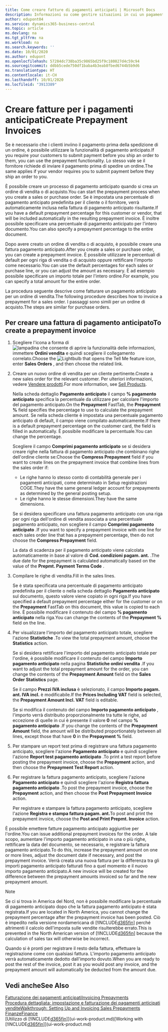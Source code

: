 ```yaml
---
title: Come creare fatture di pagamenti anticipati | Microsoft Docs
description: Informazioni su come gestire situazioni in cui un pagamento anticipato viene richiesto ai clienti o dal fornitore.
author: edupont04
ms.service: dynamics365-business-central
ms.topic: article
ms.devlang: na
ms.tgt_pltfrm: na
ms.workload: na
ms.search.keywords: ''
ms.date: 10/01/2020
ms.author: edupont
ms.openlocfilehash: 57284dc738ba35c9865bd25f9c180827d4c59c94
ms.sourcegitcommit: ddbb5cede750df1baba4b3eab8fbed6744b5b9d6
ms.translationtype: HT
ms.contentlocale: it-CH
ms.lasthandoff: 10/01/2020
ms.locfileid: "3913389"
---
```

# <a name="create-prepayment-invoices"></a><span data-ttu-id="82a7f-103">Creare fatture per i pagamenti anticipati</span><span class="sxs-lookup"><span data-stu-id="82a7f-103">Create Prepayment Invoices</span></span>

<span data-ttu-id="82a7f-104">Se è necessario che i clienti inviino il pagamento prima della spedizione di un ordine, è possibile utilizzare la funzionalità di pagamento anticipato.</span><span class="sxs-lookup"><span data-stu-id="82a7f-104">If you require your customers to submit payment before you ship an order to them, you can use the prepayment functionality.</span></span> <span data-ttu-id="82a7f-105">Lo stesso vale se il fornitore richiede di inviare il pagamento prima di spedire un ordine.</span><span class="sxs-lookup"><span data-stu-id="82a7f-105">The same applies if your vendor requires you to submit payment before they ship an order to you.</span></span>  

<span data-ttu-id="82a7f-106">È possibile creare un processo di pagamento anticipato quando si crea un ordine di vendita o di acquisto.</span><span class="sxs-lookup"><span data-stu-id="82a7f-106">You can start the prepayment process when you create a sales or purchase order.</span></span> <span data-ttu-id="82a7f-107">Se è impostata una percentuale di pagamento anticipato predefinita per il cliente o il fornitore, verrà automaticamente inclusa nella fattura di pagamento anticipato risultante.</span><span class="sxs-lookup"><span data-stu-id="82a7f-107">If you have a default prepayment percentage for this customer or vendor, that will be included automatically in the resulting prepayment invoice.</span></span> <span data-ttu-id="82a7f-108">È inoltre possibile specificare una percentuale di pagamento anticipato per l'intero documento.</span><span class="sxs-lookup"><span data-stu-id="82a7f-108">You can also specify a prepayment percentage to the entire document.</span></span>

<span data-ttu-id="82a7f-109">Dopo avere creato un ordine di vendita o di acquisto, è possibile creare una fattura pagamento anticipato.</span><span class="sxs-lookup"><span data-stu-id="82a7f-109">After you create a sales or purchase order, you can create a prepayment invoice.</span></span> <span data-ttu-id="82a7f-110">È possibile utilizzare le percentuali di default per ogni riga di vendita o di acquisto oppure rettificare l'importo come necessario.</span><span class="sxs-lookup"><span data-stu-id="82a7f-110">You can use the default percentages for each sales or purchase line, or you can adjust the amount as necessary.</span></span> <span data-ttu-id="82a7f-111">È ad esempio possibile specificare un importo totale per l'intero ordine.</span><span class="sxs-lookup"><span data-stu-id="82a7f-111">For example, you can specify a total amount for the entire order.</span></span>  

<span data-ttu-id="82a7f-112">La procedura seguente descrive come fatturare un pagamento anticipato per un ordine di vendita.</span><span class="sxs-lookup"><span data-stu-id="82a7f-112">The following procedure describes how to invoice a prepayment for a sales order.</span></span> <span data-ttu-id="82a7f-113">I passaggi sono simili per un ordine di acquisto.</span><span class="sxs-lookup"><span data-stu-id="82a7f-113">The steps are similar for purchase orders.</span></span>  

## <a name="to-create-a-prepayment-invoice"></a><span data-ttu-id="82a7f-114">Per creare una fattura di pagamento anticipato</span><span class="sxs-lookup"><span data-stu-id="82a7f-114">To create a prepayment invoice</span></span>

1. <span data-ttu-id="82a7f-115">Scegliere l'icona a forma di ![lampadina che consente di aprire la funzionalità delle informazioni](media/ui-search/search_small.png "Informazioni sull'operazione che si desidera eseguire"), immettere **Ordini vendita** e quindi scegliere il collegamento correlato.</span><span class="sxs-lookup"><span data-stu-id="82a7f-115">Choose the ![Lightbulb that opens the Tell Me feature](media/ui-search/search_small.png "Tell me what you want to do") icon, enter **Sales Orders** , and then choose the related link.</span></span>  
2. <span data-ttu-id="82a7f-116">Creare un nuovo ordine di vendita per un cliente pertinente.</span><span class="sxs-lookup"><span data-stu-id="82a7f-116">Create a new sales order for the relevant customer.</span></span> <span data-ttu-id="82a7f-117">Per ulteriori informazioni, vedere [Vendere prodotti](sales-how-sell-products.md).</span><span class="sxs-lookup"><span data-stu-id="82a7f-117">For more information, see [Sell Products](sales-how-sell-products.md).</span></span>  

    <span data-ttu-id="82a7f-118">Nella scheda dettaglio **Pagamento anticipato** il campo **% pagamento anticipato** specifica la percentuale da utilizzare per calcolare l'importo del pagamento anticipato.</span><span class="sxs-lookup"><span data-stu-id="82a7f-118">On the **Prepayment** FastTab, the **Prepayment %** field specifies the percentage to use to calculate the prepayment amount.</span></span> <span data-ttu-id="82a7f-119">Se nella scheda cliente è impostata una percentuale pagamento anticipato di default, il campo viene compilato automaticamente.</span><span class="sxs-lookup"><span data-stu-id="82a7f-119">If there is a default prepayment percentage on the customer card, the field is filled in automatically.</span></span> <span data-ttu-id="82a7f-120">È possibile modificare la percentuale.</span><span class="sxs-lookup"><span data-stu-id="82a7f-120">You can change the percentage.</span></span> <!--This percentage is applied to lines where the item on that line does not already specify a prepayment percentage. The prepayment percentage is only copied from the header to lines that do not copy the default prepayment percentage from the item.-->  

    <span data-ttu-id="82a7f-121">Scegliere il campo **Comprimi pagamento anticipato** se si desidera creare righe nella fattura di pagamento anticipato che combinano righe dell'ordine cliente se:</span><span class="sxs-lookup"><span data-stu-id="82a7f-121">Choose the **Compress Prepayment** field if you want to create lines on the prepayment invoice that combine lines from the sales order if:</span></span>  

    - <span data-ttu-id="82a7f-122">Le righe hanno lo stesso conto di contabilità generale per i pagamenti anticipati, come determinato in Setup registrazioni COGE.</span><span class="sxs-lookup"><span data-stu-id="82a7f-122">They have the same general ledger account for prepayments as determined by the general posting setup.</span></span>  
    - <span data-ttu-id="82a7f-123">Le righe hanno le stesse dimensioni.</span><span class="sxs-lookup"><span data-stu-id="82a7f-123">They have the same dimensions.</span></span>  

    <span data-ttu-id="82a7f-124">Se si desidera specificare una fattura pagamento anticipato con una riga per ogni riga dell'ordine di vendita associata a una percentuale pagamento anticipato, non scegliere il campo **Comprimi pagamento anticipato** .</span><span class="sxs-lookup"><span data-stu-id="82a7f-124">If you want to specify a prepayment invoice with one line for each sales order line that has a prepayment percentage, then do not choose the **Compress Prepayment** field.</span></span>  

    <span data-ttu-id="82a7f-125">La data di scadenza per il pagamento anticipato viene calcolata automaticamente in base al valore di **Cod. condizioni pagam. ant.** .</span><span class="sxs-lookup"><span data-stu-id="82a7f-125">The due date for the prepayment is calculated automatically based on the value of the **Prepmt. Payment Terms Code** .</span></span>

3. <span data-ttu-id="82a7f-126">Compilare le righe di vendita.</span><span class="sxs-lookup"><span data-stu-id="82a7f-126">Fill in the sales lines.</span></span>  

    <span data-ttu-id="82a7f-127">Se è stata specificata una percentuale di pagamento anticipato predefinita per il cliente o nella scheda dettaglio **Pagamento anticipato** sul documento, questo valore viene copiato in ogni riga.</span><span class="sxs-lookup"><span data-stu-id="82a7f-127">If you have specified a default prepayment percentage either for the customer or on the **Prepayment** FastTab on this document, this value is copied to each line.</span></span> <span data-ttu-id="82a7f-128">È possibile modificare il contenuto del campo **% pagamento anticipato** nella riga.</span><span class="sxs-lookup"><span data-stu-id="82a7f-128">You can change the contents of the **Prepayment %** field on the line.</span></span>  

4. <span data-ttu-id="82a7f-129">Per visualizzare l'importo del pagamento anticipato totale, scegliere l'azione **Statistiche** .</span><span class="sxs-lookup"><span data-stu-id="82a7f-129">To view the total prepayment amount, choose the **Statistics** action.</span></span>

    <span data-ttu-id="82a7f-130">Se si desidera rettificare l'importo del pagamento anticipato totale per l'ordine, è possibile modificare il contenuto del campo **Importo pagamento anticipato** nella pagina **Statistiche ordini vendita** .</span><span class="sxs-lookup"><span data-stu-id="82a7f-130">If you want to adjust the total prepayment amount for the order, you can change the contents of the **Prepayment Amount** field on the **Sales Order Statistics** page.</span></span>  

    <span data-ttu-id="82a7f-131">Se il campo **Prezzi IVA inclusa** è selezionato, il campo **Importo pagam. ant. IVA incl.** è modificabile.</span><span class="sxs-lookup"><span data-stu-id="82a7f-131">If the **Prices Including VAT** field is selected, the **Prepayment Amount Incl. VAT** field is editable.</span></span>  

    <span data-ttu-id="82a7f-132">Se si modifica il contenuto del campo **Importo pagamento anticipato** , l'importo verrà distribuito proporzionalmente tra tutte le righe, ad eccezione di quelle in cui è presente il valore **0** nel campo **% pagamento anticipato** .</span><span class="sxs-lookup"><span data-stu-id="82a7f-132">If you change the contents of the **Prepayment Amount** field, the amount will be distributed proportionately between all lines, except those that have **0** in the **Prepayment %** field.</span></span>  

5. <span data-ttu-id="82a7f-133">Per stampare un report test prima di registrare una fattura pagamento anticipato, scegliere l'azione **Pagamento anticipato** e quindi scegliere l'azione **Report test pagamento anticipato** .</span><span class="sxs-lookup"><span data-stu-id="82a7f-133">To print a test report before posting the prepayment invoice, choose the **Prepayment** action, and then choose the **Prepayment Test Report** action.</span></span>  
6. <span data-ttu-id="82a7f-134">Per registrare la fattura pagamento anticipato, scegliere l'azione **Pagamento anticipato** e quindi scegliere l'azione **Registra fattura pagamento anticipato** .</span><span class="sxs-lookup"><span data-stu-id="82a7f-134">To post the prepayment invoice, choose the **Prepayment** action, and then choose the **Post Prepayment Invoice** action.</span></span>  

    <span data-ttu-id="82a7f-135">Per registrare e stampare la fattura pagamento anticipato, scegliere l'azione **Registra e stampa fattura pagam. ant.**</span><span class="sxs-lookup"><span data-stu-id="82a7f-135">To post and print the prepayment invoice, choose the **Post and Print Prepmt. Invoice** action.</span></span>  

<span data-ttu-id="82a7f-136">È possibile emettere fatture pagamento anticipato aggiuntive per l'ordine.</span><span class="sxs-lookup"><span data-stu-id="82a7f-136">You can issue additional prepayment invoices for the order.</span></span> <span data-ttu-id="82a7f-137">A tale scopo, aumentare l'importo pagamento anticipato in una o più righe, rettificare la data del documento, se necessario, e registrare la fattura pagamento anticipato.</span><span class="sxs-lookup"><span data-stu-id="82a7f-137">To do this, increase the prepayment amount on one or more lines, adjust the document date if necessary, and post the prepayment invoice.</span></span> <span data-ttu-id="82a7f-138">Verrà creata una nuova fattura per la differenza tra gli importi pagamento anticipato fatturati fino a quel momento e il nuovo importo pagamento anticipato.</span><span class="sxs-lookup"><span data-stu-id="82a7f-138">A new invoice will be created for the difference between the prepayment amounts invoiced so far and the new prepayment amount.</span></span>  

> [!NOTE]  
> <span data-ttu-id="82a7f-139">Se ci si trova in America del Nord, non è possibile modificare la percentuale di pagamento anticipato dopo che la fattura pagamento anticipato è stata registrata.</span><span class="sxs-lookup"><span data-stu-id="82a7f-139">If you are located in North America, you cannot change the prepayment percentage after the prepayment invoice has been posted.</span></span> <span data-ttu-id="82a7f-140">Ciò è impedito nella versione nordamericana di [!INCLUDE[d365fin](includes/d365fin_md.md)] perché altrimenti il calcolo dell'imposta sulle vendite risulterebbe errato.</span><span class="sxs-lookup"><span data-stu-id="82a7f-140">This is prevented in the North American version of [!INCLUDE[d365fin](includes/d365fin_md.md)] because the calculation of sales tax will otherwise be incorrect.</span></span>  

 <span data-ttu-id="82a7f-141">Quando si è pronti per registrare il resto della fattura, effettuare la registrazione come con qualsiasi fattura. L'importo pagamento anticipato verrà automaticamente dedotto dall'importo dovuto.</span><span class="sxs-lookup"><span data-stu-id="82a7f-141">When you are ready to post the rest of the invoice, post it as you would post any invoice, and the prepayment amount will automatically be deducted from the amount due.</span></span>  

## <a name="see-also"></a><span data-ttu-id="82a7f-142">Vedi anche</span><span class="sxs-lookup"><span data-stu-id="82a7f-142">See Also</span></span>

[<span data-ttu-id="82a7f-143">Fatturazione dei pagamenti anticipati</span><span class="sxs-lookup"><span data-stu-id="82a7f-143">Invoicing Prepayments</span></span>](finance-invoice-prepayments.md)  
[<span data-ttu-id="82a7f-144">Procedura dettagliata: impostazione e fatturazione dei pagamenti anticipati vendite</span><span class="sxs-lookup"><span data-stu-id="82a7f-144">Walkthrough: Setting Up and Invoicing Sales Prepayments</span></span>](walkthrough-setting-up-and-invoicing-sales-prepayments.md)  
[<span data-ttu-id="82a7f-145">Finanze</span><span class="sxs-lookup"><span data-stu-id="82a7f-145">Finance</span></span>](finance.md)  
<span data-ttu-id="82a7f-146">[Utilizzo di [!INCLUDE[d365fin](includes/d365fin_md.md)]](ui-work-product.md)</span><span class="sxs-lookup"><span data-stu-id="82a7f-146">[Working with [!INCLUDE[d365fin](includes/d365fin_md.md)]](ui-work-product.md)</span></span>
